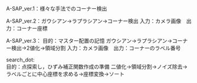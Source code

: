A-SAP_ver.1：様々な手法でのコーナー検出<br>


A-SAP_ver.2：ガウシアン→ラプラシアン→コーナー検出
入力：カメラ画像　出力：コーナー座標<br>


A-SAP_ver.3：
目的：マスター配置の記憶
ガウシアン→ラプラシアン→コーナー検出→2値化→領域分割
入力：カメラ画像　出力：コーナーのラベル番号<br>

search_dot:<br>
目的：点探索し，ひずみ補正関数作成の準備
二値化→領域分割→ノイズ除去→ラベルごとに中心座標を求める→座標変換→ソート

